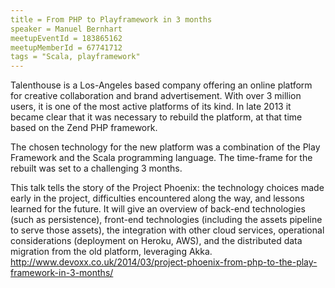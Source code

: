 ```yaml
---
title = From PHP to Playframework in 3 months
speaker = Manuel Bernhart
meetupEventId = 183865162
meetupMemberId = 67741712
tags = "Scala, playframework"
---
```

Talenthouse is a Los-Angeles based company offering an online platform for creative collaboration and brand advertisement. With over 3 million users, it is one of the most active platforms of its kind. In late 2013 it became clear that it was necessary to rebuild the platform, at that time based on the Zend PHP framework.

The chosen technology for the new platform was a combination of the Play Framework and the Scala programming language. The time-frame for the rebuilt was set to a challenging 3 months.

This talk tells the story of the Project Phoenix: the technology choices made early in the project, difficulties encountered along the way, and lessons learned for the future. It will give an overview of back-end technologies (such as persistence), front-end technologies (including the assets pipeline to serve those assets), the integration with other cloud services, operational considerations (deployment on Heroku, AWS), and the distributed data migration from the old platform, leveraging Akka.  
http://www.devoxx.co.uk/2014/03/project-phoenix-from-php-to-the-play-framework-in-3-months/
